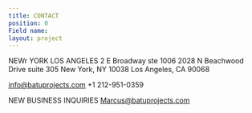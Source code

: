 ```yaml
---
title: CONTACT
position: 0
Field name: 
layout: project
---
```



NEWr YORK							LOS ANGELES
2 E Broadway ste 1006 					2028 N Beachwood Drive suite 305
New York, NY 10038						Los Angeles, CA 90068

info@batuprojects.com
+1 212-951-0359

NEW BUSINESS INQUIRIES
Marcus@batuprojects.com 
